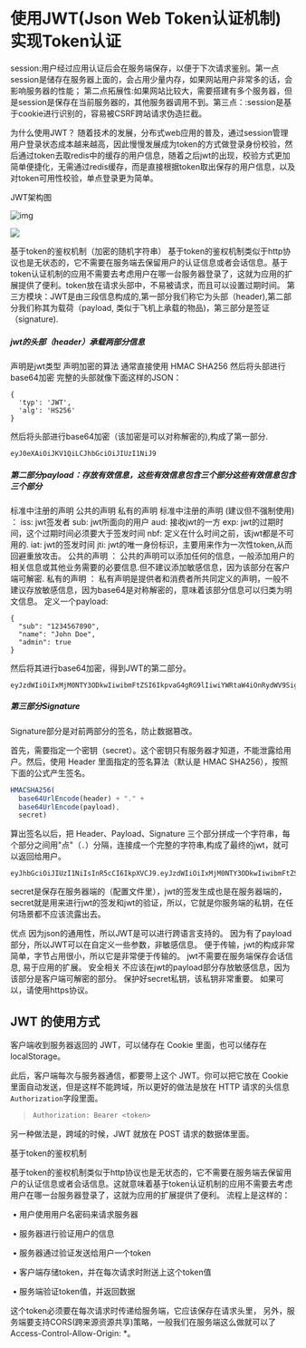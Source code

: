 # 使用JWT(Json Web Token认证机制)实现Token认证



session:用户经过应用认证后会在服务端保存，以便于下次请求鉴别。第一点session是储存在服务器上面的，会占用少量内存，如果网站用户非常多的话，会影响服务器的性能；
第二点拓展性:如果网站比较大，需要搭建有多个服务器，但是session是保存在当前服务器的，其他服务器调用不到。第三点：:session是基于cookie进行识别的，容易被CSRF跨站请求伪造拦截。

为什么使用JWT？
 随着技术的发展，分布式web应用的普及，通过session管理用户登录状态成本越来越高，因此慢慢发展成为token的方式做登录身份校验，然后通过token去取redis中的缓存的用户信息，随着之后jwt的出现，校验方式更加简单便捷化，无需通过redis缓存，而是直接根据token取出保存的用户信息，以及对token可用性校验，单点登录更为简单。

JWT架构图



![img](https://upload-images.jianshu.io/upload_images/3383598-c82676bb8445bae9.png?imageMogr2/auto-orient/strip|imageView2/2/w/1200)

![](../img/1.jpg)

基于token的鉴权机制（加密的随机字符串）
基于token的鉴权机制类似于http协议也是无状态的，它不需要在服务端去保留用户的认证信息或者会话信息。基于token认证机制的应用不需要去考虑用户在哪一台服务器登录了，这就为应用的扩展提供了便利。token放在请求头部中，不易被请求，而且可以设置过期时间。
第三方模块：JWT是由三段信息构成的,第一部分我们称它为头部（header),第二部分我们称其为载荷（payload, 类似于飞机上承载的物品)，第三部分是签证（signature).

##### jwt的头部（header）承载两部分信息

声明是jwt类型
声明加密的算法 通常直接使用 HMAC SHA256
然后将头部进行base64加密
完整的头部就像下面这样的JSON：

    {
      'typ': 'JWT',
      'alg': 'HS256'
    }

然后将头部进行base64加密（该加密是可以对称解密的),构成了第一部分.

    eyJ0eXAiOiJKV1QiLCJhbGciOiJIUzI1NiJ9

##### 第二部分payload：存放有效信息，这些有效信息包含三个部分这些有效信息包含三个部分

标准中注册的声明
公共的声明
私有的声明
标准中注册的声明 (建议但不强制使用) ：
iss: jwt签发者
sub: jwt所面向的用户
aud: 接收jwt的一方
exp: jwt的过期时间，这个过期时间必须要大于签发时间
nbf: 定义在什么时间之前，该jwt都是不可用的.
iat: jwt的签发时间
jti: jwt的唯一身份标识，主要用来作为一次性token,从而回避重放攻击。
公共的声明 ： 公共的声明可以添加任何的信息，一般添加用户的相关信息或其他业务需要的必要信息.但不建议添加敏感信息，因为该部分在客户端可解密.
私有的声明 ： 私有声明是提供者和消费者所共同定义的声明，一般不建议存放敏感信息，因为base64是对称解密的，意味着该部分信息可以归类为明文信息。
定义一个payload:

    {
      "sub": "1234567890",
      "name": "John Doe",
      "admin": true
    }

然后将其进行base64加密，得到JWT的第二部分。

    eyJzdWIiOiIxMjM0NTY3ODkwIiwibmFtZSI6IkpvaG4gRG9lIiwiYWRtaW4iOnRydWV9Signature



##### 第三部分Signature 

Signature部分是对前两部分的签名，防止数据篡改。

首先，需要指定一个密钥（secret）。这个密钥只有服务器才知道，不能泄露给用户。然后，使用 Header 里面指定的签名算法（默认是 HMAC SHA256），按照下面的公式产生签名。

```javascript
HMACSHA256(
  base64UrlEncode(header) + "." +
  base64UrlEncode(payload),
  secret)
```

算出签名以后，把 Header、Payload、Signature 三个部分拼成一个字符串，每个部分之间用"点"（`.`）分隔，连接成一个完整的字符串,构成了最终的jwt，就可以返回给用户。



    eyJhbGciOiJIUzI1NiIsInR5cCI6IkpXVCJ9.eyJzdWIiOiIxMjM0NTY3ODkwIiwibmFtZSI6IkpvaG4gRG9lIiwiYWRtaW4iOnRydWV9.TJVA95OrM7E2cBab30RMHrHDcEfxjoYZgeFONFh7HgQ


secret是保存在服务器端的（配置文件里），jwt的签发生成也是在服务器端的，secret就是用来进行jwt的签发和jwt的验证，所以，它就是你服务端的私钥，在任何场景都不应该流露出去。

优点
因为json的通用性，所以JWT是可以进行跨语言支持的。
因为有了payload部分，所以JWT可以在自定义一些参数，非敏感信息。
便于传输，jwt的构成非常简单，字节占用很小，所以它是非常便于传输的。
jwt不需要在服务端保存会话信息, 易于应用的扩展。
安全相关
不应该在jwt的payload部分存放敏感信息，因为该部分是客户端可解密的部分。
保护好secret私钥，该私钥非常重要。
如果可以，请使用https协议。

## JWT 的使用方式

客户端收到服务器返回的 JWT，可以储存在 Cookie 里面，也可以储存在 localStorage。

此后，客户端每次与服务器通信，都要带上这个 JWT。你可以把它放在 Cookie 里面自动发送，但是这样不能跨域，所以更好的做法是放在 HTTP 请求的头信息`Authorization`字段里面。

> ```javascript
> Authorization: Bearer <token>
> ```

另一种做法是，跨域的时候，JWT 就放在 POST 请求的数据体里面。











基于token的鉴权机制

基于token的鉴权机制类似于http协议也是无状态的，它不需要在服务端去保留用户的认证信息或者会话信息。这就意味着基于token认证机制的应用不需要去考虑用户在哪一台服务器登录了，这就为应用的扩展提供了便利。 流程上是这样的：

​	• 用户使用用户名密码来请求服务器

​	• 服务器进行验证用户的信息

​	• 服务器通过验证发送给用户一个token

​	• 客户端存储token，并在每次请求时附送上这个token值

​	• 服务端验证token值，并返回数据

这个token必须要在每次请求时传递给服务端，它应该保存在请求头里， 另外，服务端要支持CORS(跨来源资源共享)策略，一般我们在服务端这么做就可以了Access-Control-Allow-Origin: *。


